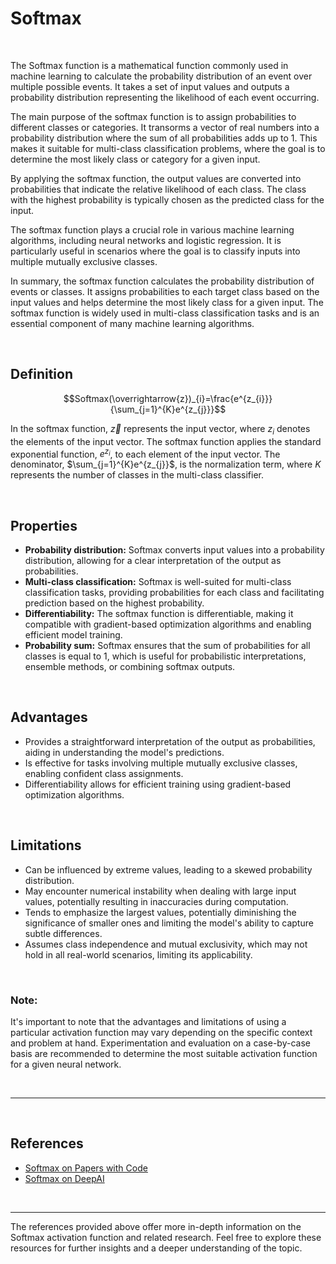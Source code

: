 # **Softmax**

<br>

The Softmax function is a mathematical function commonly used in machine learning to calculate the probability distribution of an event over multiple possible events. It takes a set of input values and outputs a probability distribution representing the likelihood of each event occurring.

The main purpose of the softmax function is to assign probabilities to different classes or categories. It transorms a vector of real numbers into a probability distribution where the sum of all probabilities adds up to 1. This makes it suitable for multi-class classification problems, where the goal is to determine the most likely class or category for a given input.

By applying the softmax function, the output values are converted into probabilities that indicate the relative likelihood of each class. The class with the highest probability is typically chosen as the predicted class for the input.

The softmax function plays a crucial role in various machine learning algorithms, including neural networks and logistic regression. It is particularly useful in scenarios where the goal is to classify inputs into multiple mutually exclusive classes.

In summary, the softmax function calculates the probability distribution of events or classes. It assigns probabilities to each target class based on the input values and helps determine the most likely class for a given input. The softmax function is widely used in multi-class classification tasks and is an essential component of many machine learning algorithms.

<br>

## **Definition**

$$Softmax(\overrightarrow{z})_{i}=\frac{e^{z_{i}}}{\sum_{j=1}^{K}e^{z_{j}}}$$

In the softmax function, $\overrightarrow{z}$ represents the input vector, where $z_{i}$ denotes the elements of the input vector. The softmax function applies the standard exponential function, $e^{z_{i}}$, to each element of the input vector. The denominator, $\sum_{j=1}^{K}e^{z_{j}}$, is the normalization term, where $K$ represents the number of classes in the multi-class classifier.

<br>

## **Properties**

- **Probability distribution:** Softmax converts input values into a probability distribution, allowing for a clear interpretation of the output as probabilities.
- **Multi-class classification:** Softmax is well-suited for multi-class classification tasks, providing probabilities for each class and facilitating prediction based on the highest probability.
- **Differentiability:** The softmax function is differentiable, making it compatible with gradient-based optimization algorithms and enabling efficient model training.
- **Probability sum:** Softmax ensures that the sum of probabilities for all classes is equal to 1, which is useful for probabilistic interpretations, ensemble methods, or combining softmax outputs.

<br>

## **Advantages**

* Provides a straightforward interpretation of the output as probabilities, aiding in understanding the model's predictions.
* Is effective for tasks involving multiple mutually exclusive classes, enabling confident class assignments.
* Differentiability allows for efficient training using gradient-based optimization algorithms.

<br>

## **Limitations**

* Can be influenced by extreme values, leading to a skewed probability distribution.
* May encounter numerical instability when dealing with large input values, potentially resulting in inaccuracies during computation.
* Tends to emphasize the largest values, potentially diminishing the significance of smaller ones and limiting the model's ability to capture subtle differences.
* Assumes class independence and mutual exclusivity, which may not hold in all real-world scenarios, limiting its applicability.

<br>

### **Note:**

It's important to note that the advantages and limitations of using a particular activation function may vary depending on the specific context and problem at hand. Experimentation and evaluation on a case-by-case basis are recommended to determine the most suitable activation function for a given neural network.

<br>

---

<br>

## References

- [Softmax on Papers with Code](https://paperswithcode.com/method/softmax)
- [Softmax on DeepAI](https://deepai.org/machine-learning-glossary-and-terms/softmax-layer)

<br>

---

The references provided above offer more in-depth information on the Softmax activation function and related research. Feel free to explore these resources for further insights and a deeper understanding of the topic.